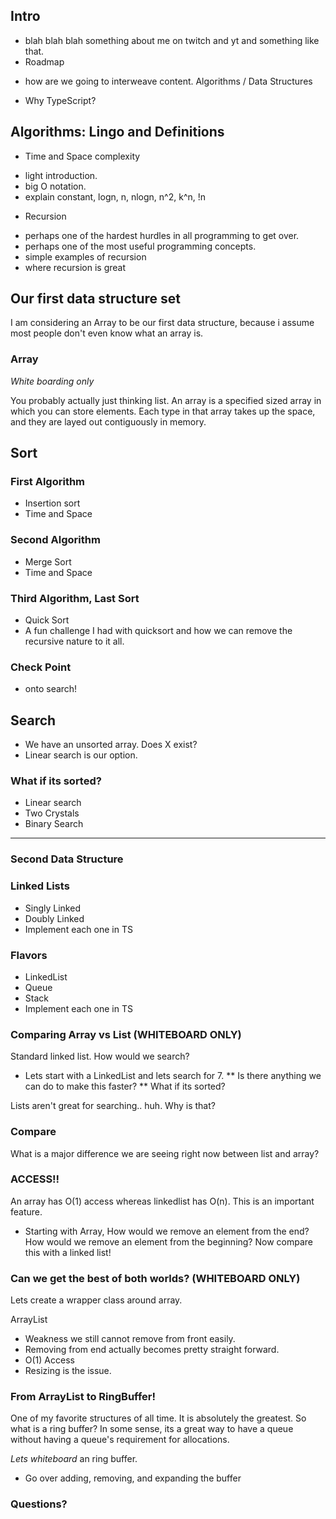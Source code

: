 ## Intro
* blah blah blah something about me on twitch and yt and something like that.
* Roadmap
- how are we going to interweave content.  Algorithms / Data Structures
* Why TypeScript?

## Algorithms: Lingo and Definitions
* Time and Space complexity
- light introduction.
- big O notation.
- explain constant, logn, n, nlogn, n^2, k^n, !n
* Recursion
- perhaps one of the hardest hurdles in all programming to get over.
- perhaps one of the most useful programming concepts.
- simple examples of recursion
- where recursion is great

## Our first data structure set
I am considering an Array to be our first data structure, because i assume
most people don't even know what an array is.

### Array
*White boarding only*

You probably actually just thinking list.  An array is a specified sized array
in which you can store elements.  Each type in that array takes up the space,
and they are layed out contiguously in memory.

## Sort
### First Algorithm
* Insertion sort
* Time and Space

### Second Algorithm
* Merge Sort
* Time and Space

### Third Algorithm, Last Sort
* Quick Sort
* A fun challenge I had with quicksort and how we can remove the recursive
  nature to it all.

### Check Point
* onto search!

## Search
* We have an unsorted array.  Does X exist?
* Linear search is our option.

### What if its sorted?
* Linear search
* Two Crystals
* Binary Search

----------------------------------

### Second Data Structure
### Linked Lists
* Singly Linked
* Doubly Linked
* Implement each one in TS

### Flavors
* LinkedList
* Queue
* Stack
* Implement each one in TS

### Comparing Array vs List (WHITEBOARD ONLY)
Standard linked list.  How would we search?

* Lets start with a LinkedList and lets search for 7.
** Is there anything we can do to make this faster?
** What if its sorted?

Lists aren't great for searching.. huh.  Why is that?

### Compare
What is a major difference we are seeing right now between list and array?

### ACCESS!!
An array has O(1) access whereas linkedlist has O(n).  This is an important
feature.

* Starting with Array,
How would we remove an element from the end?
How would we remove an element from the beginning?
Now compare this with a linked list!

### Can we get the best of both worlds? (WHITEBOARD ONLY)
Lets create a wrapper class around array.

ArrayList

* Weakness we still cannot remove from front easily.
* Removing from end actually becomes pretty straight forward.
* O(1) Access
* Resizing is the issue.

### From ArrayList to RingBuffer!
One of my favorite structures of all time.  It is absolutely the greatest.  So
what is a ring buffer?  In some sense, its a great way to have a queue without
having a queue's requirement for allocations.

*Lets whiteboard* an ring buffer.
* Go over adding, removing, and expanding the buffer

### Questions?
